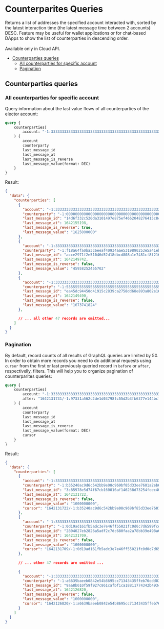 # Counterparites Queries

Returns a list of addresses the specified account interacted with, sorted by the latest interaction time (the latest message time between 2 accounts) DESC. Feature may be useful for wallet applications or for chat-based DApps to show the list of counterparties in descending order.\
\
Available only in Cloud API.

* [Counterparties queries](counterparties.md#counterparties-queries)
  * [All counterparties for specific account](counterparties.md#all-counterparties-for-specific-account)
  * [Pagination](counterparties.md#pagination)

## Counterparties queries

### All counterparties for specific account

Query information about the last value flows of all counterparties of the elector account:

```graphql
query {
	counterparties(
		account: "-1:3333333333333333333333333333333333333333333333333333333333333333"
	) {
		account
		counterparty
		last_message_id
		last_message_at
		last_message_is_reverse
		last_message_value(format: DEC)
	}
}
```

Result:

```json
{
  "data": {
    "counterparties": [
      {
        "account": "-1:3333333333333333333333333333333333333333333333333333333333333333",
        "counterparty": "-1:0000000000000000000000000000000000000000000000000000000000000000",
        "last_message_id": "14d6f332c520da3101497e875ef4662048276415c8c200c1b744f7c47fb3ea21",
        "last_message_at": 1642155198,
        "last_message_is_reverse": true,
        "last_message_value": "1825000000"
      },
      {
        "account": "-1:3333333333333333333333333333333333333333333333333333333333333333",
        "counterparty": "-1:f18a64fa0ba3c6eeaf40934aae5319890253e5a41ebcd28268831c8ef1601efd",
        "last_message_id": "acce2971f2e51046d52d18dbcd808a1e7481cf8f216986053aa8c3a6784327d3",
        "last_message_at": 1642149742,
        "last_message_is_reverse": false,
        "last_message_value": "45958252455702"
      },
      {
        "account": "-1:3333333333333333333333333333333333333333333333333333333333333333",
        "counterparty": "-1:5555555555555555555555555555555555555555555555555555555555555555",
        "last_message_id": "ea45dc94450d41915c2839ca2758dd68e893a802e16caf002ecb26438f24a27b",
        "last_message_at": 1642149490,
        "last_message_is_reverse": false,
        "last_message_value": "1073741824"
      },

      // ... all other 47 records are omitted...
    ]
  }
}
```

### Pagination

By default, record counts of all results of GraphQL queries are limited by 50. In order to obtain more records you need to do additional requests using `cursor` from the first or last previously queried record in `before` or `after`, respectivelly, filters. This will help you to organize pagination of counterparites queries:

```graphql
query {
	counterparties(
		account: "-1:3333333333333333333333333333333333333333333333333333333333333333"
		after: "1642131731/-1:97331a562c2de1d03798fc55d2b3fb6377e144bcfec22b13a9e0fc39948661c8"
	) {
		account
		counterparty
		last_message_id
		last_message_at
		last_message_is_reverse
		last_message_value(format: DEC)
		cursor
	}
}
```

Result:

```json
{
  "data": {
    "counterparties": [
      {
        "account": "-1:3333333333333333333333333333333333333333333333333333333333333333",
        "counterparty": "-1:b35240ac9d6c542bb9e08c969bf85d33ee7601a2eb633d831f9fc67fcc12106f",
        "last_message_id": "3c85978e5d74f67cb160016af146238d73254fcec400e04d30d0b6f82db99834",
        "last_message_at": 1642131722,
        "last_message_is_reverse": false,
        "last_message_value": "1000000000",
        "cursor": "1642131722/-1:b35240ac9d6c542bb9e08c969bf85d33ee7601a2eb633d831f9fc67fcc12106f"
      },
      {
        "account": "-1:3333333333333333333333333333333333333333333333333333333333333333",
        "counterparty": "-1:0d19ad161fb5adc3e7e46ff55021fc0d0c7d6599fcda9606af78f0f907af8fec",
        "last_message_id": "2804027eb2826a5adf2c7dc680faa2a78bb39e498a64dbc2b22ae1794cd7b5a2",
        "last_message_at": 1642131709,
        "last_message_is_reverse": false,
        "last_message_value": "1000000000",
        "cursor": "1642131709/-1:0d19ad161fb5adc3e7e46ff55021fc0d0c7d6599fcda9606af78f0f907af8fec"
      },
      
      // ... other 47 records are omitted ...

      {
        "account": "-1:3333333333333333333333333333333333333333333333333333333333333333",
        "counterparty": "-1:a6639baeeb0842e54b8695cc71343435ffeb76cdd03f5c6e6860bc8c2cf1ec6f",
        "last_message_id": "9aa8b010f59f927c861cafbf1ca18811774342b493ccd32a2dca453c4bbfc538",
        "last_message_at": 1642126820,
        "last_message_is_reverse": false,
        "last_message_value": "1000000000",
        "cursor": "1642126820/-1:a6639baeeb0842e54b8695cc71343435ffeb76cdd03f5c6e6860bc8c2cf1ec6f"
      }
    ]
  }
}
```
